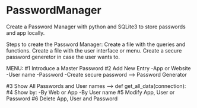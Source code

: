 # PasswordManager

Create a Password Manager with python and SQLite3 to store passwords and app locally.

Steps to create the Password Manager:
  Create a file with the queries and functions.
  Create a file with the user interface or menu.
  Create a secure password generetor in case the user wants to.

MENU:
#1 Introduce a Master Password
#2 Add New Entry 
    -App or Website
    -User name
    -Password
        -Create secure password --> Password Generator

#3 Show All Passwords and User names --> def get_all_data(connection):
#4 Show by:
    -By Web or App 
    -By User name 
#5 Modify App, User or Password
#6 Delete App, User and Password
